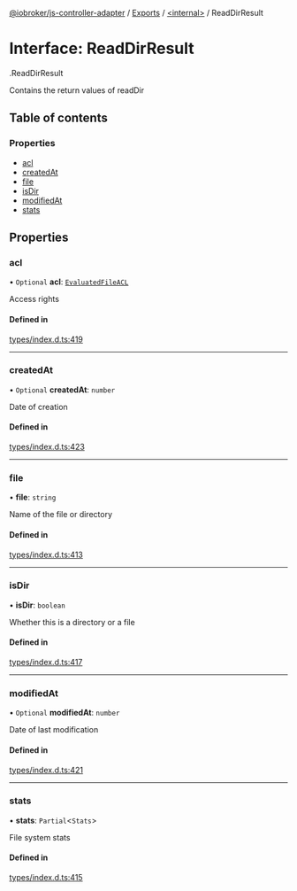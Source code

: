 [@iobroker/js-controller-adapter](../README.md) / [Exports](../modules.md) / [<internal\>](../modules/internal_.md) / ReadDirResult

# Interface: ReadDirResult

[<internal>](../modules/internal_.md).ReadDirResult

Contains the return values of readDir

## Table of contents

### Properties

- [acl](internal_.ReadDirResult.md#acl)
- [createdAt](internal_.ReadDirResult.md#createdat)
- [file](internal_.ReadDirResult.md#file)
- [isDir](internal_.ReadDirResult.md#isdir)
- [modifiedAt](internal_.ReadDirResult.md#modifiedat)
- [stats](internal_.ReadDirResult.md#stats)

## Properties

### acl

• `Optional` **acl**: [`EvaluatedFileACL`](internal_.EvaluatedFileACL.md)

Access rights

#### Defined in

[types/index.d.ts:419](https://github.com/ioBroker/ioBroker.js-controller/blob/a0c54039/packages/types/index.d.ts#L419)

___

### createdAt

• `Optional` **createdAt**: `number`

Date of creation

#### Defined in

[types/index.d.ts:423](https://github.com/ioBroker/ioBroker.js-controller/blob/a0c54039/packages/types/index.d.ts#L423)

___

### file

• **file**: `string`

Name of the file or directory

#### Defined in

[types/index.d.ts:413](https://github.com/ioBroker/ioBroker.js-controller/blob/a0c54039/packages/types/index.d.ts#L413)

___

### isDir

• **isDir**: `boolean`

Whether this is a directory or a file

#### Defined in

[types/index.d.ts:417](https://github.com/ioBroker/ioBroker.js-controller/blob/a0c54039/packages/types/index.d.ts#L417)

___

### modifiedAt

• `Optional` **modifiedAt**: `number`

Date of last modification

#### Defined in

[types/index.d.ts:421](https://github.com/ioBroker/ioBroker.js-controller/blob/a0c54039/packages/types/index.d.ts#L421)

___

### stats

• **stats**: `Partial`<`Stats`\>

File system stats

#### Defined in

[types/index.d.ts:415](https://github.com/ioBroker/ioBroker.js-controller/blob/a0c54039/packages/types/index.d.ts#L415)
